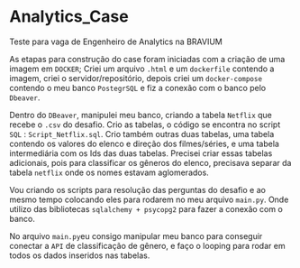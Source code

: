 # Analytics_Case
Teste para vaga de Engenheiro de Analytics na BRAVIUM

As etapas para construção do case foram iniciadas com a criação de uma imagem em `DOCKER`;
Criei um arquivo `.html` e um `dockerfile` contendo a imagem, criei o servidor/repositório, depois criei um `docker-compose` contendo o meu banco `PostegrSQL` 
e fiz a conexão com o banco pelo `Dbeaver`.

Dentro do `DBeaver`, manipulei meu banco, criando a tabela `Netflix` que recebe o `.csv` do desafio.
Crio as tabelas, o código se encontra no script `SQL` : `Script_Netflix.sql`.
Crio também outras duas tabelas, uma tabela contendo os valores do elenco e direção dos filmes/séries, e uma tabela intermediária
com os Ids das duas tabelas.
Precisei criar essas tabelas adicionais, pois para classificar os gêneros do elenco, precisava separar da tabela `netflix` onde os nomes estavam aglomerados.

Vou criando os scripts para resolução das perguntas do desafio e ao mesmo tempo colocando eles para rodarem no meu arquivo `main.py`.
Onde utilizo das bibliotecas `sqlalchemy + psycopg2` para fazer a conexão com o banco.

No arquivo `main.py`eu consigo manipular meu banco para conseguir conectar a `API` de classificação de gênero, e faço o looping para rodar em todos os dados inseridos nas tabelas.
